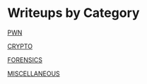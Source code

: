 # Writeups by Category

[PWN](pwn/README.MD)

[CRYPTO](crypto/README.md)

[FORENSICS](forensics/README.md)

[MISCELLANEOUS](miscellaneous/README.md)

